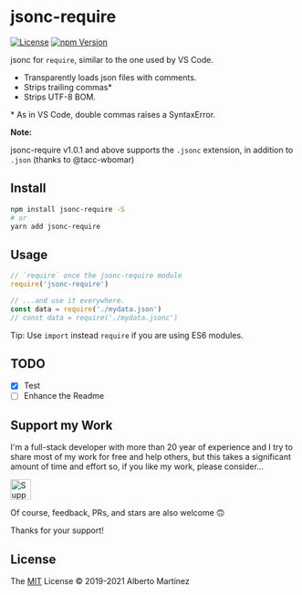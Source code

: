 # jsonc-require

[![License][license-badge]][license-url]
[![npm Version][npm-badge]][npm-url]

jsonc for `require`, similar to the one used by VS Code.

- Transparently loads json files with comments.
- Strips trailing commas\*
- Strips UTF-8 BOM.

\* As in VS Code, double commas raises a SyntaxError.

**Note:**

jsonc-require v1.0.1 and above supports the `.jsonc` extension, in addition to `.json` (thanks to @tacc-wbomar)

## Install

```bash
npm install jsonc-require -S
# or
yarn add jsonc-require
```

## Usage

```js
// `require` once the jsonc-require module
require('jsonc-require')

// ...and use it everywhere.
const data = require('./mydata.json')
// const data = require('./mydata.jsonc')
```

Tip: Use `import` instead `require` if you are using ES6 modules.

## TODO

- [x] Test
- [ ] Enhance the Readme

## Support my Work

I'm a full-stack developer with more than 20 year of experience and I try to share most of my work for free and help others, but this takes a significant amount of time and effort so, if you like my work, please consider...

[<img src="https://amarcruz.github.io/images/kofi_blue.png" height="36" title="Support Me on Ko-fi" />][kofi-url]

Of course, feedback, PRs, and stars are also welcome 🙃

Thanks for your support!

## License

The [MIT](LICENSE) License &copy; 2019-2021 Alberto Martínez

[license-badge]: https://img.shields.io/badge/license-MIT-blue.svg?style=flat
[license-url]: https://github.com/aMarCruz/jsonc-require/blob/master/LICENSE
[npm-badge]: https://img.shields.io/npm/v/jsonc-require.svg
[npm-url]: https://www.npmjs.com/package/jsonc-require
[kofi-url]: https://ko-fi.com/C0C7LF7I
